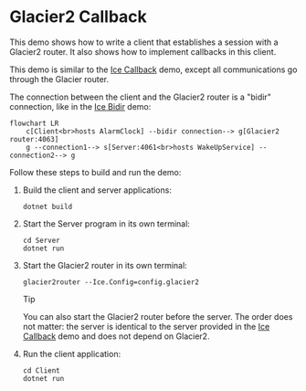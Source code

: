 # Glacier2 Callback

This demo shows how to write a client that establishes a session with a Glacier2 router. It also shows how to implement
callbacks in this client.

This demo is similar to the [Ice Callback][1] demo, except all communications go through the Glacier router.

The connection between the client and the Glacier2 router is a "bidir" connection, like in the [Ice Bidir][2] demo:

```mermaid
flowchart LR
    c[Client<br>hosts AlarmClock] --bidir connection--> g[Glacier2 router:4063]
    g --connection1--> s[Server:4061<br>hosts WakeUpService] --connection2--> g
```

Follow these steps to build and run the demo:

1. Build the client and server applications:

   ```shell
   dotnet build
   ```

2. Start the Server program in its own terminal:

   ```shell
   cd Server
   dotnet run
   ```

3. Start the Glacier2 router in its own terminal:

   ```shell
   glacier2router --Ice.Config=config.glacier2
   ```

   > [!TIP]
   > You can also start the Glacier2 router before the server. The order does not matter: the server is identical to the
   > server provided in the [Ice Callback][1] demo and does not depend on Glacier2.

4. Run the client application:

   ```shell
   cd Client
   dotnet run
   ```

[1]: ../../Ice/Callback
[2]: ../../Ice/Bidir
